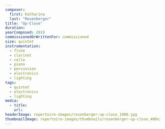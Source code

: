 ```yaml
---
composer:
  first: Katharina
  last: "Rosenberger"
title: "Up-Close"
duration:
yearComposed: 2019
commissionedOrWrittenFor: commissioned
size: quintet
instrumentation:
  - flute
  - clarinet
  - cello
  - piano
  - percussion
  - electronics
  - lighting
tags:
  - quintet
  - electronics
  - lighting
media:
  - title:
    url:
headerImage: repertoire-images/rosenberger-up-close_1000.jpg
thumbnailImage: repertoire-images/thumbnails/rosenberger-up-close_400x200.jpg
---
```

